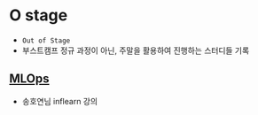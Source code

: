 # O stage
- `Out of Stage`
- 부스트캠프 정규 과정이 아닌, 주말을 활용하여 진행하는 스터디들 기록

## [MLOps](https://github.com/jinmang2/boostcamp_ai_tech_2/tree/main/o-stage/mlops)
- 송호연님 inflearn 강의
